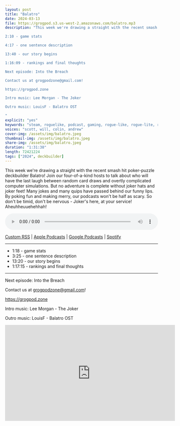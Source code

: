 ```yaml
---
layout: post
title: "Balatro"
date: 2024-03-13
file: https://grogpod.s3.us-west-2.amazonaws.com/balatro.mp3
description: "This week we're drawing a straight with the recent smash hit poker-puzzle deckbuilder Balatro! Join our four-of-a-kind hosts to talk about who will have the last laugh between random card draws and overtly complicated computer simulations. But no adventure is complete without joker hats and joker feet! Many jokes and many quips have passed behind our funny lips. By poking fun and making merry, our podcasts won't be half as scary. So don't be timid, don't be nervous - Joker's here, at your service! Aheuhheuuehehhah!

2:10 - game stats

4:17 - one sentence description

13:40 - our story begins

1:16:09 - rankings and final thoughts

Next episode: Into the Breach

Contact us at grogpodzone@gmail.com!

https://grogpod.zone

Intro music: Lee Morgan - The Joker

Outro music: LouisF - Balatro OST

"
explicit: "yes" 
keywords: "steam, roguelike, podcast, gaming, rogue-like, rogue-lite, roguelite"
voices: "scott, will, colin, andrew"
cover-img: /assets/img/balatro.jpeg
thumbnail-img: /assets/img/balatro.jpeg
share-img: /assets/img/balatro.jpeg
duration: "1:31:38"
length: 72421224 
tags: ["2024", deckbuilder]
---
```


This week we're drawing a straight with the recent smash hit poker-puzzle deckbuilder Balatro! Join our four-of-a-kind hosts to talk about who will have the last laugh between random card draws and overtly complicated computer simulations. But no adventure is complete without joker hats and joker feet! Many jokes and many quips have passed behind our funny lips. By poking fun and making merry, our podcasts won't be half as scary. So don't be timid, don't be nervous - Joker's here, at your service! Aheuhheuuehehhah!


<div class="container">
  <audio controls style="width: 100%;">
    <source src="https://grogpod.s3.us-west-2.amazonaws.com/balatro.mp3" type="audio/mpeg">
  </audio>
</div>

[Custom RSS](https://grogpod.zone/feed.xml) | [Apple Podcasts](https://podcasts.apple.com/us/podcast/grogpod/id1650474911) | [Google Podcasts](https://podcasts.google.com/feed/aHR0cHM6Ly9ncm9ncG9kLnpvbmUvZmVlZC54bWw) | [Spotify](https://open.spotify.com/show/655SEhPUWIC77oO3hILe0b)

---
*  1:18 - game stats
*  3:25 - one sentence description
*  13:20 - our story begins
*  1:17:15 - rankings and final thoughts

---



Next episode: Into the Breach

Contact us at grogpodzone@gmail.com!

https://grogpod.zone

Intro music: Lee Morgan - The Joker

Outro music: LouisF - Balatro OST

<div class="embed-responsive embed-responsive-16by9">
<iframe width="560" height="315" src="https://www.youtube.com/embed/5T267eduPu4" title="YouTube video player" frameborder="0" allow="accelerometer; autoplay; clipboard-write; encrypted-media; gyroscope; picture-in-picture" allowfullscreen></iframe>
</div>
